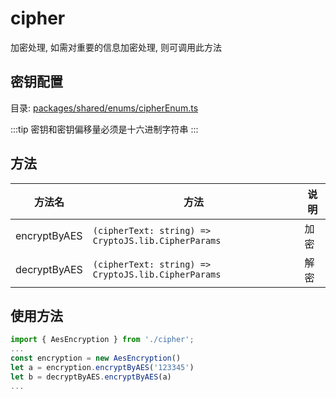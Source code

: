 # cipher
加密处理, 如需对重要的信息加密处理, 则可调用此方法

## 密钥配置

目录: [packages/shared/enums/cipherEnum.ts](packages/shared/enums/cipherEnum.ts)

:::tip
密钥和密钥偏移量必须是十六进制字符串
:::

## 方法

| 方法名    |                                 方法                          | 说明              |
| -------- | ------------------------------------------------------------ | ---------------- |
| encryptByAES      | `(cipherText: string) => CryptoJS.lib.CipherParams` | 加密     |
| decryptByAES   |  `(cipherText: string) => CryptoJS.lib.CipherParams`   | 解密 |

## 使用方法

```js
import { AesEncryption } from './cipher';
...
const encryption = new AesEncryption()
let a = encryption.encryptByAES('123345')
let b = decryptByAES.encryptByAES(a)
...
```